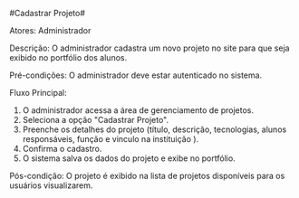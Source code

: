   #Cadastrar Projeto#
  
Atores: Administrador

Descrição: O administrador cadastra um novo projeto no site para que seja exibido no portfólio dos alunos.

Pré-condições: O administrador deve estar autenticado no sistema.

Fluxo Principal:
1. O administrador acessa a área de gerenciamento de projetos.
2. Seleciona a opção "Cadastrar Projeto".
3. Preenche os detalhes do projeto (título, descrição, tecnologias, alunos responsáveis, função e vinculo na instituição ).
4. Confirma o cadastro.
5. O sistema salva os dados do projeto e exibe no portfólio.
   
Pós-condição: O projeto é exibido na lista de projetos disponíveis para os usuários visualizarem.
